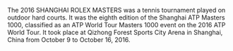 The 2016 SHANGHAI ROLEX MASTERS was a tennis tournament played on outdoor hard courts. It was the eighth edition of the Shanghai ATP Masters 1000, classified as an ATP World Tour Masters 1000 event on the 2016 ATP World Tour. It took place at Qizhong Forest Sports City Arena in Shanghai, China from October 9 to October 16, 2016.
